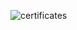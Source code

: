 ![certificates](hhttps://www.canva.com/design/DAEsmXmnwyo/wmM1YFl6xo7Ef_L0sPFDrA/view?utm_content=DAEsmXmnwyo&utm_campaign=designshare&utm_medium=link&utm_source=homepage_design_menu)

